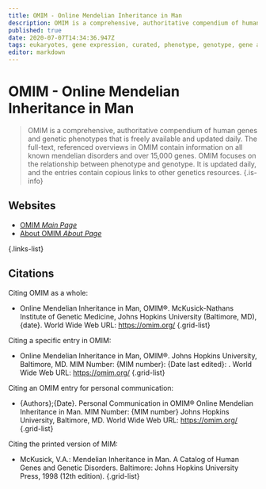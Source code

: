 ```yaml
---
title: OMIM - Online Mendelian Inheritance in Man
description: OMIM is a comprehensive, authoritative compendium of human genes and genetic phenotypes that is freely available and updated daily.
published: true
date: 2020-07-07T14:34:36.947Z
tags: eukaryotes, gene expression, curated, phenotype, genotype, gene annotation
editor: markdown
---
```


# OMIM - Online Mendelian Inheritance in Man

> OMIM is a comprehensive, authoritative compendium of human genes and genetic phenotypes that is freely available and updated daily. The full-text, referenced overviews in OMIM contain information on all known mendelian disorders and over 15,000 genes. OMIM focuses on the relationship between phenotype and genotype. It is updated daily, and the entries contain copious links to other genetics resources.
{.is-info}

 

## Websites
- [OMIM *Main Page*](https://www.omim.org/)
- [About OMIM *About Page*](https://www.omim.org/about)

 {.links-list}

## Citations
Citing OMIM as a whole:
- Online Mendelian Inheritance in Man, OMIM®. McKusick-Nathans Institute of Genetic Medicine, Johns Hopkins University (Baltimore, MD), {date}. World Wide Web URL: https://omim.org/
{.grid-list}

Citing a specific entry in OMIM:
- Online Mendelian Inheritance in Man, OMIM®. Johns Hopkins University, Baltimore, MD. MIM Number: {MIM number}: {Date last edited}: . World Wide Web URL: https://omim.org/
{.grid-list}

Citing an OMIM entry for personal communication:
- {Authors};{Date}. Personal Communication in OMIM® Online Mendelian Inheritance in Man. MIM Number: {MIM number} Johns Hopkins University, Baltimore, MD. World Wide Web URL: https://omim.org/
{.grid-list}

Citing the printed version of MIM:
- McKusick, V.A.: Mendelian Inheritance in Man. A Catalog of Human Genes and Genetic Disorders. Baltimore: Johns Hopkins University Press, 1998 (12th edition).
{.grid-list}